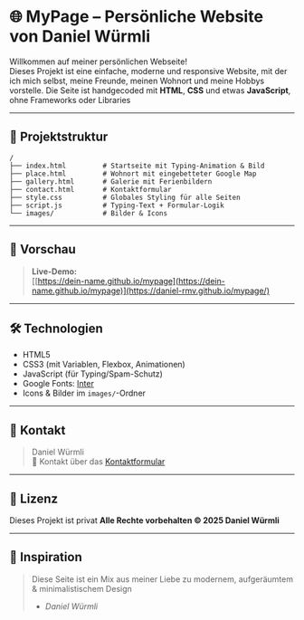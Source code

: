 
# 🌐 MyPage – Persönliche Website von Daniel Würmli

Willkommen auf meiner persönlichen Webseite!  
Dieses Projekt ist eine einfache, moderne und responsive Website, mit der ich mich selbst, meine Freunde, meinen Wohnort und meine Hobbys vorstelle. Die Seite ist handgecoded mit **HTML**, **CSS** und etwas **JavaScript**, ohne Frameworks oder Libraries 

---

## 🔧 Projektstruktur

```
/
├── index.html         # Startseite mit Typing-Animation & Bild
├── place.html         # Wohnort mit eingebetteter Google Map
├── gallery.html       # Galerie mit Ferienbildern
├── contact.html       # Kontaktformular 
├── style.css          # Globales Styling für alle Seiten
├── script.js          # Typing-Text + Formular-Logik 
└── images/            # Bilder & Icons 
```

---

## 🧪 Vorschau

> **Live-Demo:**  
> [[https://dein-name.github.io/mypage](https://dein-name.github.io/mypage)](https://daniel-rmv.github.io/mypage/)

---

## 🛠️ Technologien

- HTML5  
- CSS3 (mit Variablen, Flexbox, Animationen)  
- JavaScript (für Typing/Spam-Schutz)  
- Google Fonts: [Inter](https://fonts.google.com/specimen/Inter)  
- Icons & Bilder im `images/`-Ordner

---

## 📩 Kontakt

> Daniel Würmli  
> 📧 Kontakt über das [Kontaktformular](contact.html)

---

## 📝 Lizenz

Dieses Projekt ist privat 
**Alle Rechte vorbehalten © 2025 Daniel Würmli**

---

## 🧠 Inspiration

> Diese Seite ist ein Mix aus meiner Liebe zu modernem, aufgeräumtem & minimalistischem Design 
> - *Daniel Würmli*
